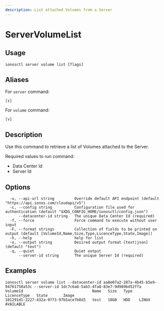```yaml
---
description: List attached Volumes from a Server
---
```


# ServerVolumeList

## Usage

```text
ionosctl server volume list [flags]
```

## Aliases

For `server` command:
```text
[s]
```

For `volume` command:
```text
[v]
```

## Description

Use this command to retrieve a list of Volumes attached to the Server.

Required values to run command:

* Data Center Id
* Server Id

## Options

```text
  -u, --api-url string         Override default API endpoint (default "https://api.ionos.com/cloudapi/v5")
  -c, --config string          Configuration file used for authentication (default "$XDG_CONFIG_HOME/ionosctl/config.json")
      --datacenter-id string   The unique Data Center Id (required)
  -f, --force                  Force command to execute without user input
  -F, --format strings         Collection of fields to be printed on output (default [VolumeId,Name,Size,Type,LicenceType,State,Image])
  -h, --help                   help for list
  -o, --output string          Desired output format [text|json] (default "text")
  -q, --quiet                  Quiet output
      --server-id string       The unique Server Id (required)
```

## Examples

```text
ionosctl server volume list --datacenter-id aa8e07a2-287a-4b45-b5e9-94761750a53c --server-id 1dc7c6a8-5ab3-4fa8-83e7-9d989bd52ffa 
VolumeId                               Name   Size   Type   LicenceType   State       Image
101291d1-2227-432a-9773-97b5ace7b8d3   test   10GB   HDD    LINUX         AVAILABLE
```

